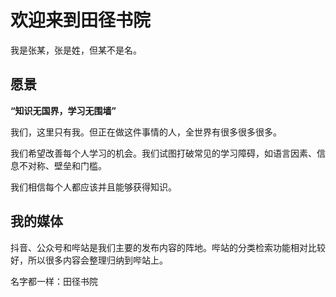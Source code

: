 # 欢迎来到田径书院

我是张某，张是姓，但某不是名。

## 愿景

**“知识无国界，学习无围墙”**

我们，这里只有我。但正在做这件事情的人，全世界有很多很多很多。

我们希望改善每个人学习的机会。我们试图打破常见的学习障碍，如语言因素、信息不对称、壁垒和门槛。

我们相信每个人都应该并且能够获得知识。

## 我的媒体

抖音、公众号和哔站是我们主要的发布内容的阵地。哔站的分类检索功能相对比较好，所以很多内容会整理归纳到哔站上。

名字都一样：田径书院
